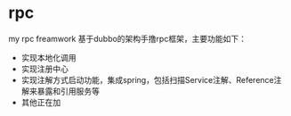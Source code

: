 # rpc
my rpc freamwork
基于dubbo的架构手撸rpc框架，主要功能如下：
- 实现本地化调用
- 实现注册中心
- 实现注解方式启动功能，集成spring，包括扫描Service注解、Reference注解来暴露和引用服务等
- 其他正在加
